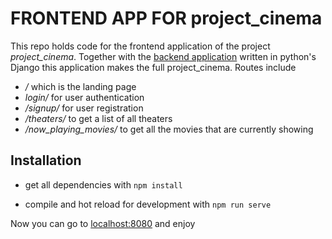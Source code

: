 # FRONTEND APP FOR project_cinema
This repo holds code for the frontend application of the project _project_cinema_. 
Together with the [backend application]() written in python's Django this application makes 
the full project_cinema. Routes include
* _/_ which is the landing page
* _login/_ for user authentication
* _/signup/_ for user registration
* _/theaters/_ to get a list of all theaters
* _/now_playing_movies/_ to get all the movies that are currently showing

## Installation
* get all dependencies with
```npm install```
  
* compile and hot reload for development with 
```npm run serve```
  
Now you can go to [localhost:8080]() and enjoy